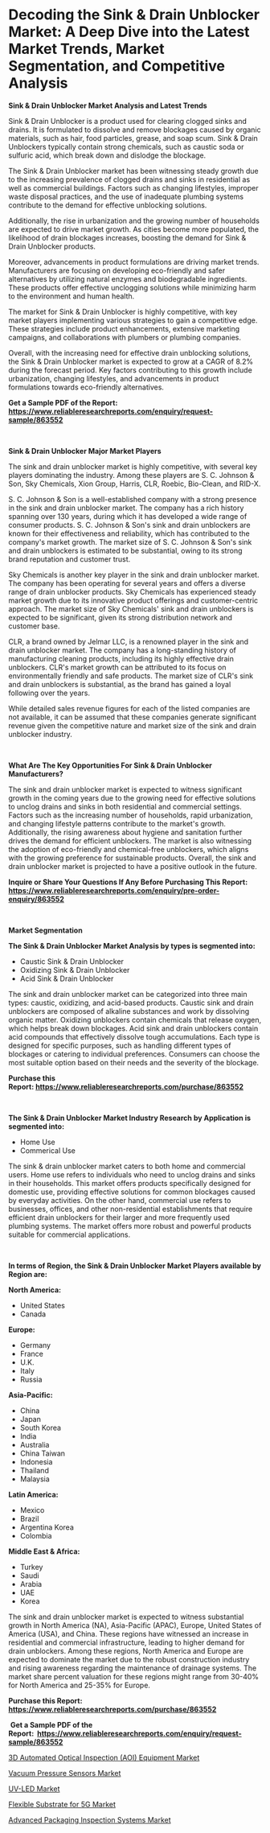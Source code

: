 <p><h1>Decoding the Sink & Drain Unblocker Market: A Deep Dive into the Latest Market Trends, Market Segmentation, and Competitive Analysis</h1></p><p><strong>Sink & Drain Unblocker Market Analysis and Latest Trends</strong></p>
<p><p>Sink & Drain Unblocker is a product used for clearing clogged sinks and drains. It is formulated to dissolve and remove blockages caused by organic materials, such as hair, food particles, grease, and soap scum. Sink & Drain Unblockers typically contain strong chemicals, such as caustic soda or sulfuric acid, which break down and dislodge the blockage.</p><p>The Sink & Drain Unblocker market has been witnessing steady growth due to the increasing prevalence of clogged drains and sinks in residential as well as commercial buildings. Factors such as changing lifestyles, improper waste disposal practices, and the use of inadequate plumbing systems contribute to the demand for effective unblocking solutions.</p><p>Additionally, the rise in urbanization and the growing number of households are expected to drive market growth. As cities become more populated, the likelihood of drain blockages increases, boosting the demand for Sink & Drain Unblocker products.</p><p>Moreover, advancements in product formulations are driving market trends. Manufacturers are focusing on developing eco-friendly and safer alternatives by utilizing natural enzymes and biodegradable ingredients. These products offer effective unclogging solutions while minimizing harm to the environment and human health.</p><p>The market for Sink & Drain Unblocker is highly competitive, with key market players implementing various strategies to gain a competitive edge. These strategies include product enhancements, extensive marketing campaigns, and collaborations with plumbers or plumbing companies.</p><p>Overall, with the increasing need for effective drain unblocking solutions, the Sink & Drain Unblocker market is expected to grow at a CAGR of 8.2% during the forecast period. Key factors contributing to this growth include urbanization, changing lifestyles, and advancements in product formulations towards eco-friendly alternatives.</p></p>
<p><strong>Get a Sample PDF of the Report:&nbsp; <a href="https://www.reliableresearchreports.com/enquiry/request-sample/863552">https://www.reliableresearchreports.com/enquiry/request-sample/863552</a></strong></p>
<p>&nbsp;</p>
<p><strong>Sink & Drain Unblocker Major Market Players</strong></p>
<p><p>The sink and drain unblocker market is highly competitive, with several key players dominating the industry. Among these players are S. C. Johnson & Son, Sky Chemicals, Xion Group, Harris, CLR, Roebic, Bio-Clean, and RID-X.</p><p>S. C. Johnson & Son is a well-established company with a strong presence in the sink and drain unblocker market. The company has a rich history spanning over 130 years, during which it has developed a wide range of consumer products. S. C. Johnson & Son's sink and drain unblockers are known for their effectiveness and reliability, which has contributed to the company's market growth. The market size of S. C. Johnson & Son's sink and drain unblockers is estimated to be substantial, owing to its strong brand reputation and customer trust.</p><p>Sky Chemicals is another key player in the sink and drain unblocker market. The company has been operating for several years and offers a diverse range of drain unblocker products. Sky Chemicals has experienced steady market growth due to its innovative product offerings and customer-centric approach. The market size of Sky Chemicals' sink and drain unblockers is expected to be significant, given its strong distribution network and customer base.</p><p>CLR, a brand owned by Jelmar LLC, is a renowned player in the sink and drain unblocker market. The company has a long-standing history of manufacturing cleaning products, including its highly effective drain unblockers. CLR's market growth can be attributed to its focus on environmentally friendly and safe products. The market size of CLR's sink and drain unblockers is substantial, as the brand has gained a loyal following over the years.</p><p>While detailed sales revenue figures for each of the listed companies are not available, it can be assumed that these companies generate significant revenue given the competitive nature and market size of the sink and drain unblocker industry.</p></p>
<p>&nbsp;</p>
<p><strong>What Are The Key Opportunities For Sink & Drain Unblocker Manufacturers?</strong></p>
<p><p>The sink and drain unblocker market is expected to witness significant growth in the coming years due to the growing need for effective solutions to unclog drains and sinks in both residential and commercial settings. Factors such as the increasing number of households, rapid urbanization, and changing lifestyle patterns contribute to the market's growth. Additionally, the rising awareness about hygiene and sanitation further drives the demand for efficient unblockers. The market is also witnessing the adoption of eco-friendly and chemical-free unblockers, which aligns with the growing preference for sustainable products. Overall, the sink and drain unblocker market is projected to have a positive outlook in the future.</p></p>
<p><strong>Inquire or Share Your Questions If Any Before Purchasing This Report: <a href="https://www.reliableresearchreports.com/enquiry/pre-order-enquiry/863552">https://www.reliableresearchreports.com/enquiry/pre-order-enquiry/863552</a></strong></p>
<p>&nbsp;</p>
<p><strong>Market Segmentation</strong></p>
<p><strong>The Sink & Drain Unblocker Market Analysis by types is segmented into:</strong></p>
<p><ul><li>Caustic Sink & Drain Unblocker</li><li>Oxidizing Sink & Drain Unblocker</li><li>Acid Sink & Drain Unblocker</li></ul></p>
<p><p>The sink and drain unblocker market can be categorized into three main types: caustic, oxidizing, and acid-based products. Caustic sink and drain unblockers are composed of alkaline substances and work by dissolving organic matter. Oxidizing unblockers contain chemicals that release oxygen, which helps break down blockages. Acid sink and drain unblockers contain acid compounds that effectively dissolve tough accumulations. Each type is designed for specific purposes, such as handling different types of blockages or catering to individual preferences. Consumers can choose the most suitable option based on their needs and the severity of the blockage.</p></p>
<p><strong>Purchase this Report:&nbsp;<a href="https://www.reliableresearchreports.com/purchase/863552">https://www.reliableresearchreports.com/purchase/863552</a></strong></p>
<p>&nbsp;</p>
<p><strong>The Sink & Drain Unblocker Market Industry Research by Application is segmented into:</strong></p>
<p><ul><li>Home Use</li><li>Commerical Use</li></ul></p>
<p><p>The sink & drain unblocker market caters to both home and commercial users. Home use refers to individuals who need to unclog drains and sinks in their households. This market offers products specifically designed for domestic use, providing effective solutions for common blockages caused by everyday activities. On the other hand, commercial use refers to businesses, offices, and other non-residential establishments that require efficient drain unblockers for their larger and more frequently used plumbing systems. The market offers more robust and powerful products suitable for commercial applications.</p></p>
<p>&nbsp;</p>
<p><strong>In terms of Region, the Sink & Drain Unblocker Market Players available by Region are:</strong></p>
<p>
    <p> <strong> North America: </strong>
        <ul>
            <li>United States</li>
            <li>Canada</li>
        </ul>
        </p> 
    <p> <strong> Europe: </strong>
        <ul>
            <li>Germany</li>
            <li>France</li>
            <li>U.K.</li>
            <li>Italy</li>
            <li>Russia</li>
        </ul>
        </p> 
    <p> <strong> Asia-Pacific: </strong>
        <ul>
            <li>China</li>
            <li>Japan</li>
            <li>South Korea</li>
            <li>India</li>
            <li>Australia</li>
            <li>China Taiwan</li>
            <li>Indonesia</li>
            <li>Thailand</li>
            <li>Malaysia</li>
        </ul>
        </p> 
    <p> <strong> Latin America: </strong>
        <ul>
            <li>Mexico</li>
            <li>Brazil</li>
            <li>Argentina Korea</li>
            <li>Colombia</li>
        </ul>
        </p> 
    <p> <strong> Middle East & Africa: </strong>
        <ul>
            <li>Turkey</li>
            <li>Saudi</li>
            <li>Arabia</li>
            <li>UAE</li>
            <li>Korea</li>
        </ul>
    </p>
    </p>
<p><p>The sink and drain unblocker market is expected to witness substantial growth in North America (NA), Asia-Pacific (APAC), Europe, United States of America (USA), and China. These regions have witnessed an increase in residential and commercial infrastructure, leading to higher demand for drain unblockers. Among these regions, North America and Europe are expected to dominate the market due to the robust construction industry and rising awareness regarding the maintenance of drainage systems. The market share percent valuation for these regions might range from 30-40% for North America and 25-35% for Europe.</p></p>
<p><strong>Purchase this Report: <a href="https://www.reliableresearchreports.com/purchase/863552">https://www.reliableresearchreports.com/purchase/863552</a></strong></p>
<p>&nbsp;<strong>Get a Sample PDF of the Report:&nbsp;&nbsp;<a href="https://www.reliableresearchreports.com/enquiry/request-sample/863552">https://www.reliableresearchreports.com/enquiry/request-sample/863552</a></strong></p>
<p><strong></strong></p>
<p><p><a href="https://medium.com/@merrittrice2023/analyzing-3d-automated-optical-inspection-aoi-equipment-market-global-industry-perspective-and-f40760b69d39">3D Automated Optical Inspection (AOI) Equipment Market</a></p><p><a href="https://medium.com/@lorenzmayer1995/vacuum-pressure-sensors-market-research-report-its-history-and-forecast-2023-to-2030-5d6d67fad979">Vacuum Pressure Sensors Market</a></p><p><a href="https://medium.com/@noelkunzei1/uv-led-market-size-reveals-the-best-marketing-channels-in-global-industry-38f8cf77114b">UV-LED Market</a></p><p><a href="https://medium.com/@bethelokon998/flexible-substrate-for-5g-market-furnishes-information-on-market-share-market-trends-and-market-0e8ee6665ac6">Flexible Substrate for 5G Market</a></p><p><a href="https://medium.com/@paulmcglynn6456/advanced-packaging-inspection-systems-market-research-report-its-history-and-forecast-2023-to-2030-fc7e69d67218">Advanced Packaging Inspection Systems Market</a></p></p>